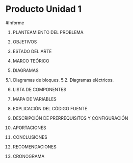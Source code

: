 # Producto Unidad 1
#Informe

1. PLANTEAMIENTO DEL PROBLEMA

2. OBJETIVOS


3. ESTADO DEL ARTE

4.  MARCO TEÓRICO

5. DIAGRAMAS

5.1. Diagramas de bloques.
5.2. Diagramas eléctricos.

6. LISTA DE COMPONENTES

7. MAPA DE VARIABLES

8. EXPLICACIÓN DEL CÓDIGO FUENTE

9. DESCRIPCIÓN DE PRERREQUISITOS Y CONFIGURACIÓN

10. APORTACIONES

11. CONCLUSIONES

12. RECOMENDACIONES

13. CRONOGRAMA
